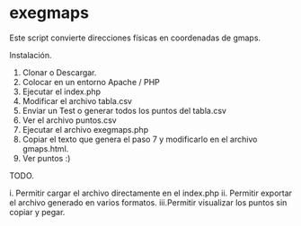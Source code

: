exegmaps
========

Este script convierte direcciones físicas en coordenadas de gmaps.


Instalación.

1. Clonar o Descargar.
2. Colocar en un entorno Apache / PHP
3. Ejecutar el index.php
4. Modificar el archivo tabla.csv
5. Enviar un Test o generar todos los puntos del tabla.csv
6. Ver el archivo puntos.csv
7. Ejecutar el archivo exegmaps.php
8. Copiar el texto que genera el paso 7 y modificarlo en el archivo gmaps.html.
9. Ver puntos :)

TODO.

i.  Permitir cargar el archivo directamente en el index.php
ii. Permitir exportar el archivo generado en varios formatos.
iii.Permitir visualizar los puntos sin copiar y pegar.
